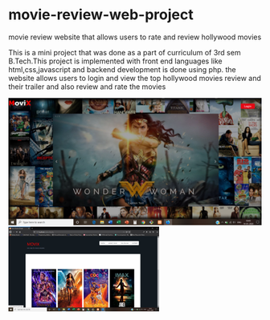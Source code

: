# movie-review-web-project
movie review website that allows users to rate and review hollywood movies  

This is a mini project that was done as a part of curriculum of 3rd sem B.Tech.This project is implemented with front end languages like html,css,javascript and backend development is done using php. the website allows users to login and view the top hollywood movies review and their trailer and also review and rate the movies

<img src="images/main.png">

<img src="images/list.png" width="300">



